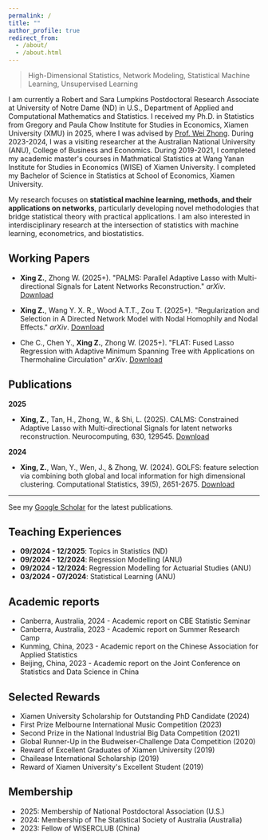 ```yaml
---
permalink: /
title: ""
author_profile: true
redirect_from: 
  - /about/
  - /about.html
---
```

> High-Dimensional Statistics, Network Modeling, Statistical Machine Learning, Unsupervised Learning

I am currently a Robert and Sara Lumpkins Postdoctoral Research Associate at University of Notre Dame (ND) in U.S., Department of Applied and Computational Mathematics and Statistics. I received my Ph.D. in Statistics from Gregory and Paula Chow Institute for Studies in Economics, Xiamen University (XMU) in 2025, where I was advised by [Prof. Wei Zhong](https://faculty.xmu.edu.cn/wzhong/zh_CN/index/559037/list/index.htm). During 2023-2024, I was a visiting researcher at the Australian National University (ANU), College of Business and Economics. During 2019-2021, I completed my academic master's courses in Mathmatical Statistics at Wang Yanan Institute for Studies in Economics (WISE) of Xiamen University. I completed my Bachelor of Science in Statistics at School of Economics, Xiamen University. 

My research focuses on **statistical machine learning, methods, and their applications on networks**, particularly developing novel methodologies that bridge statistical theory with practical applications. I am also interested in interdisciplinary research at the intersection of statistics with machine learning, econometrics, and biostatistics.

 
## Working Papers

- **Xing Z.**, Zhong W. (2025+). "PALMS: Parallel Adaptive Lasso with Multi-directional Signals for Latent Networks Reconstruction." *arXiv*. [Download](https://arxiv.org/pdf/2411.11464)

- **Xing Z.**, Wang Y. X. R., Wood A.T.T., Zou T. (2025+). "Regularization and Selection in A Directed Network Model with Nodal Homophily and Nodal Effects." *arXiv*. [Download](https://arxiv.org/pdf/2504.04622)
 
- Che C., Chen Y., **Xing Z.**, Zhong W. (2025+). "FLAT: Fused Lasso Regression with Adaptive Minimum Spanning Tree with Applications on Thermohaline Circulation" *arXiv*. [Download](https://arxiv.org/abs/2507.09800)

## Publications 

**2025**
- **Xing, Z.**, Tan, H., Zhong, W., & Shi, L. (2025). CALMS: Constrained Adaptive Lasso with Multi-directional Signals for latent networks reconstruction. Neurocomputing, 630, 129545. [Download](https://www.sciencedirect.com/science/article/abs/pii/S0925231225002176)

**2024**
- **Xing, Z.**, Wan, Y., Wen, J., & Zhong, W. (2024). GOLFS: feature selection via combining both global and local information for high dimensional clustering. Computational Statistics, 39(5), 2651-2675. [Download](https://link.springer.com/article/10.1007/s00180-023-01393-x)
 
--- 
See my [Google Scholar](https://scholar.google.com/citations?user=go6euNkAAAAJ&hl=en&oi=ao) for the latest publications.

 

## Teaching Experiences

- **09/2024 - 12/2025**: Topics in Statistics (ND)
- **09/2024 - 12/2024**: Regression Modelling (ANU)
- **09/2024 - 12/2024**: Regression Modelling for Actuarial Studies (ANU)
- **03/2024 - 07/2024**: Statistical Learning (ANU)


## Academic reports

-  Canberra, Australia, 2024 - Academic report on CBE Statistic Seminar 
-  Canberra, Australia, 2023 - Academic report on Summer Research Camp  
-  Kunming, China, 2023 - Academic report on the Chinese Association for Applied Statistics  
-  Beijing, China, 2023 - Academic report on the Joint Conference on Statistics and Data Science in China  


## Selected Rewards

- Xiamen University Scholarship for Outstanding PhD Candidate	(2024)
- First Prize Melbourne International Music Competition (2023)
- Second Prize in the National Industrial Big Data Competition	(2021)
- Global Runner-Up in the Budweiser-Challenge Data Competition	(2020)
- Reward of Excellent Graduates of Xiamen University (2019)
- Chailease International Scholarship (2019)
- Reward of Xiamen University's Excellent Student (2019)

## Membership

- 2025: Membership of National Postdoctoral Association (U.S.)
- 2024: Membership of The Statistical Society of Australia (Australia)
- 2023: Fellow of WISERCLUB (China)



